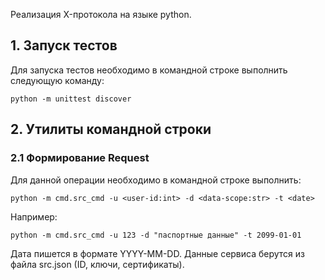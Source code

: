 Реализация X-протокола на языке python.

## 1. Запуск тестов

Для запуска тестов необходимо в командной строке выполнить следующую команду:

`python -m unittest discover`

## 2. Утилиты командной строки
### 2.1 Формирование Request

Для данной операции необходимо в командной строке выполнить:

`python -m cmd.src_cmd -u <user-id:int> -d <data-scope:str> -t <date>`

Например:

`python -m cmd.src_cmd -u 123 -d "паспортные данные" -t 2099-01-01`

Дата пишется в формате YYYY-MM-DD.
Данные сервиса берутся из файла src.json (ID, ключи, сертификаты).
